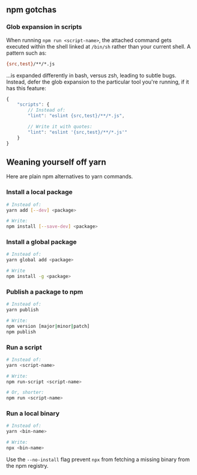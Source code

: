 ## npm gotchas

### Glob expansion in scripts

When running `npm run <script-name>`, the attached command gets executed within the shell linked at `/bin/sh` rather than your current shell. A pattern such as:

```bash
{src,test}/**/*.js
```

...is expanded differently in bash, versus zsh, leading to subtle bugs. Instead, defer the glob expansion to the particular tool you're running, if it has this feature:

```js
{
	"scripts": {
		// Instead of:
		"lint": "eslint {src,test}/**/*.js",

		// Write it with quotes:
		"lint": "eslint '{src,test}/**/*.js'"
	}
}
```

## Weaning yourself off yarn

Here are plain npm alternatives to yarn commands. 

### Install a local package

```bash
# Instead of:
yarn add [--dev] <package>

# Write:
npm install [--save-dev] <package>
```

### Install a global package

```bash
# Instead of:
yarn global add <package>

# Write
npm install -g <package>
```

### Publish a package to npm

```bash
# Instead of:
yarn publish

# Write:
npm version [major|minor|patch]
npm publish
```

### Run a script

```bash
# Instead of:
yarn <script-name>

# Write:
npm run-script <script-name>

# Or, shorter:
npm run <script-name>
```

### Run a local binary

```bash
# Instead of:
yarn <bin-name>

# Write:
npx <bin-name>
```

Use the `--no-install` flag prevent `npx` from fetching a missing binary from the npm registry.